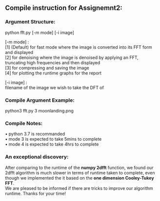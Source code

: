 ## Compile instruction for Assignemnt2:

### Argument Structure:
python fft.py [-m mode] [-i image]

[-m mode] : <br />
[1] (Default) for fast mode where the image is converted into its FFT form and displayed <br />
[2] for denoising where the image is denoised by applying an FFT, truncating high frequencies and then displayed <br />
[3] for compressing and saving the image<br />
[4] for plotting the runtime graphs for the report

[-i image] : <br />
filename of the image we wish to take the DFT of

### Compile Argument Example:
python3 fft.py 3 moonlanding.png

### Compile Notes:
• python 3.7 is recommanded <br />
• mode 3 is expected to take 5mins to complete <br />
• mode 4 is expected to take 4hrs to complete <br />

### An exceptional discovery:
After comparing to the runtime of the **numpy 2dfft** function, we found our 2dfft algorithm is much slower in terms of runtime taken to complete, 
even though we implemented the it based on the **one dimension Cooley-Tukey FFT**. <br /> 
We are pleased to be informed if there are tricks to improve our algorithm runtime. Thanks for your time!<br /> 
